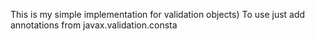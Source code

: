This is my simple implementation for validation objects)
To use just add annotations from javax.validation.consta
